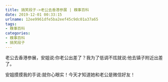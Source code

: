 ```yaml
---
title: 搞笑段子->老公去香港参展 | 糗事百科
date: 2019-12-01 00:33:15
urlname: 12ee9961dfe5ba2eef45c9dc01a37a65
tags: 
- 糗事百科
categories:
- 糗事百科
- 搞笑段子
---
```

老公去香港参展，安姐说:你老公出差了？我为了低调不炫就说:他去镇子附近出差了。

安姐摸摸我的手说:就你心眼实！今天才知道她和老公是微信好友！


